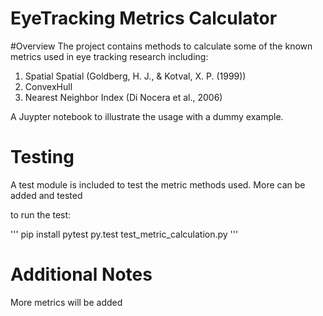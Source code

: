 # EyeTracking Metrics Calculator


#Overview
The project contains methods to calculate some of the known metrics used in eye tracking research
including:

1) Spatial Spatial (Goldberg, H. J., & Kotval, X. P. (1999))
2) ConvexHull
3) Nearest Neighbor Index (Di Nocera et al., 2006)


A Juypter notebook to illustrate the usage with a dummy example.


# Testing

A test module is included to test the metric methods used.
More can be added and tested

to run the test:

'''
pip install pytest
py.test test_metric_calculation.py
'''

# Additional Notes

More metrics will be added

